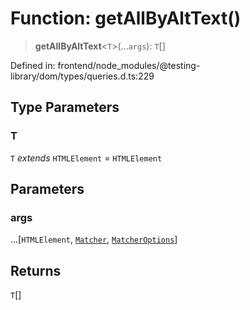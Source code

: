 # Function: getAllByAltText()

> **getAllByAltText**\<`T`\>(...`args`): `T`[]

Defined in: frontend/node\_modules/@testing-library/dom/types/queries.d.ts:229

## Type Parameters

### T

`T` *extends* `HTMLElement` = `HTMLElement`

## Parameters

### args

...\[`HTMLElement`, [`Matcher`](../type-aliases/Matcher.md), [`MatcherOptions`](../interfaces/MatcherOptions.md)\]

## Returns

`T`[]
